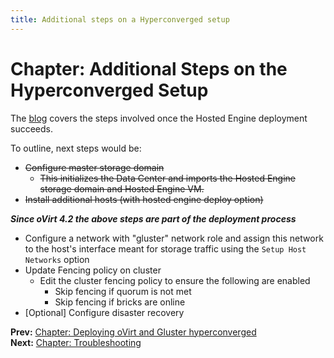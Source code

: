 ```yaml
---
title: Additional steps on a Hyperconverged setup
---
```


# Chapter: Additional Steps on the Hyperconverged Setup

The [blog](/blog/2018/02/up-and-running-with-ovirt-4-2-and-gluster-storage/) covers the steps involved once the Hosted Engine deployment succeeds.

To outline, next steps would be:

* ~~Configure master storage domain~~
    * ~~This initializes the Data Center and imports the Hosted Engine storage domain and Hosted Engine VM.~~
* ~~Install additional hosts (with hosted engine deploy option)~~ 

 ***Since oVirt 4.2 the above steps are part of the deployment process***
* Configure a network with "gluster" network role and assign this network to the host's interface meant for storage traffic using the `Setup Host Networks` option
* Update Fencing policy on cluster
  * Edit the cluster fencing policy to ensure the following are enabled
    - Skip fencing if quorum is not met
    - Skip fencing if bricks are online
* [Optional] Configure disaster recovery

**Prev:** [Chapter: Deploying oVirt and Gluster hyperconverged](chap-Deploying_Hyperconverged) <br/>
**Next:** [Chapter: Troubleshooting](chap-Troubleshooting)

